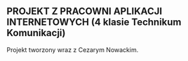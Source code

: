 ## PROJEKT Z PRACOWNI APLIKACJI INTERNETOWYCH (4 klasie Technikum Komunikacji)
Projekt tworzony wraz z Cezarym Nowackim.
